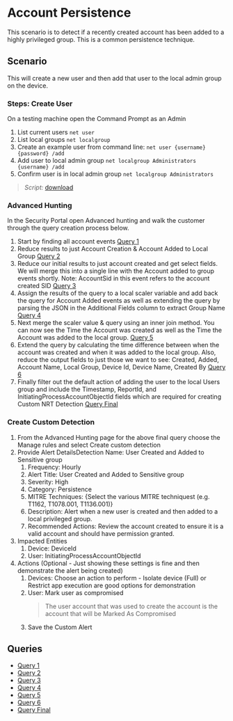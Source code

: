 # Account Persistence

This scenario is to detect if a recently created account has been added to a highly privileged group. This is a common persistence technique.

## Scenario

This will create a new user and then add that user to the local admin group on the device.

### Steps: Create User

On a testing machine open the Command Prompt as an Admin 

1. List current users `net user`
1. List local groups `net localgroup`
1. Create an example user from command line: `net user {username} {password} /add`
1. Add user to local admin group `net localgroup Administrators {username} /add`
1. Confirm user is in local admin group `net localgroup Administrators`

> *Script:* [download](../../AdvancedHunting/CreateAccount/CreateAccount.cmd)

### Advanced Hunting

In the Security Portal open Advanced hunting and walk the customer through the query creation process below.

1. Start by finding all account events [Query 1](../../AdvancedHunting/CreateAccount/CreateAccount-Query1.kql)
1. Reduce results to just Account Creation & Account Added to Local Group [Query 2](../../AdvancedHunting/CreateAccount/CreateAccount-Query2.kql)
1. Reduce our initial results to just account created and get select fields. We will merge this into a single line with the Account added to group events shortly. Note: AccountSid in this event refers to the account created SID [Query 3](../../AdvancedHunting/CreateAccount/CreateAccount-Query3.kql)
1. Assign the results of the query to a local scaler variable and add back the query for Account Added events as well as extending the query by parsing the JSON in the Additional Fields column to extract Group Name [Query 4](../../AdvancedHunting/CreateAccount/CreateAccount-Query4.kql)
1. Next merge the scaler value & query using an inner join method. You can now see the Time the Account was created as well as the Time the Account was added to the local group. [Query 5](../../AdvancedHunting/CreateAccount/CreateAccount-Query5.kql)
1. Extend the query by calculating the time difference between when the account was created and when it was added to the local group. Also, reduce the output fields to just those we want to see: Created, Added, Account Name, Local Group, Device Id, Device Name, Created By [Query 6](../../AdvancedHunting/CreateAccount/CreateAccount-Query6.kql)
1. Finally filter out the default action of adding the user to the local Users group and include the Timestamp, ReportId, and InitiatingProcessAccountObjectId fields which are required for creating Custom NRT Detection [Query Final](../../AdvancedHunting/CreateAccount/CreateAccount-QueryFinal.kql)

### Create Custom Detection

1. From the Advanced Hunting page for the above final query choose the Manage rules and select Create custom detection
1. Provide Alert DetailsDetection Name: User Created and Added to Sensitive group
    1. Frequency: Hourly
    1. Alert Title: User Created and Added to Sensitive group
    1. Severity: High
    1. Category: Persistence
    1. MITRE Techniques: {Select the various MITRE techniquest (e.g. T1162, T1078.001, T1136.001)}
    1. Description: Alert when a new user is created and then added to a local privileged group.
    1. Recommended Actions: Review the account created to ensure it is a valid account and should have permission granted.
1. Impacted Entities
    1. Device: DeviceId
    1. User: InitiatingProcessAccountObjectId
1. Actions (Optional - Just showing these settings is fine and then demonstrate the alert being created)
    1. Devices: Choose an action to perform - Isolate device (Full) or Restrict app execution are good options for demonstration
    1. User: Mark user as compromised
        > The user account that was used to create the account is the account that will be Marked As Compromised
    1. Save the Custom Alert

## Queries

* [Query 1](../../AdvancedHunting/CreateAccount/CreateAccount-Query1.kql)
* [Query 2](../../AdvancedHunting/CreateAccount/CreateAccount-Query2.kql)
* [Query 3](../../AdvancedHunting/CreateAccount/CreateAccount-Query3.kql)
* [Query 4](../../AdvancedHunting/CreateAccount/CreateAccount-Query4.kql)
* [Query 5](../../AdvancedHunting/CreateAccount/CreateAccount-Query5.kql)
* [Query 6](../../AdvancedHunting/CreateAccount/CreateAccount-Query6.kql)
* [Query Final](../../AdvancedHunting/CreateAccount/CreateAccount-QueryFinal.kql)
